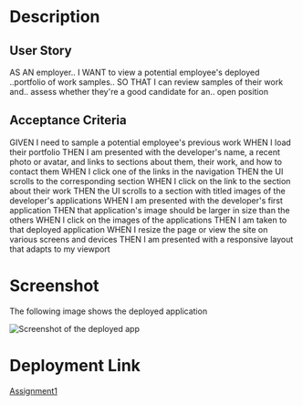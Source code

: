 # Description

## User Story

AS AN employer..
I WANT to view a potential employee's deployed ..portfolio of work samples..
SO THAT I can review samples of their work and.. assess whether they're a good candidate for an.. open position

## Acceptance Criteria

GIVEN I need to sample a potential employee's previous work
WHEN I load their portfolio
THEN I am presented with the developer's name, a recent photo or avatar, and links to sections about them, their work, and how to contact them
WHEN I click one of the links in the navigation
THEN the UI scrolls to the corresponding section
WHEN I click on the link to the section about their work
THEN the UI scrolls to a section with titled images of the developer's applications
WHEN I am presented with the developer's first application
THEN that application's image should be larger in size than the others
WHEN I click on the images of the applications
THEN I am taken to that deployed application
WHEN I resize the page or view the site on various screens and devices
THEN I am presented with a responsive layout that adapts to my viewport

# Screenshot

The following image shows the deployed application

![Screenshot of the deployed app](./assets/deployedAppAccessibility.png)

# Deployment Link

[Assignment1](https://arunkaushal84.github.io/Assignment1/)
